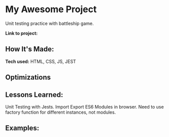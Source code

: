 # My Awesome Project

Unit testing practice with battleship game.

**Link to project:**

## How It's Made:

**Tech used:**
HTML, CSS, JS, JEST

## Optimizations

## Lessons Learned:

Unit Testing with Jests.
Import Export ES6 Modules in browser.
Need to use factory function for different instances, not modules.

## Examples:
